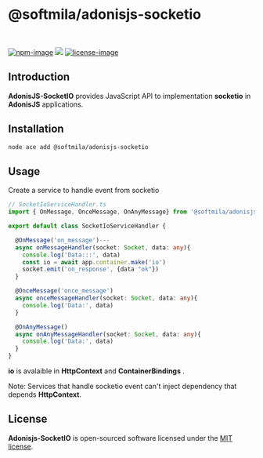 # @softmila/adonisjs-socketio

<br />

[![npm-image]][npm-url] ![][typescript-image] [![license-image]][license-url]

## Introduction

**AdonisJS-SocketIO** provides JavaScript API to implementation **socketio** in **AdonisJS** applications.

## Installation

```bash
node ace add @softmila/adonisjs-socketio
```

## Usage

Create a service to handle event from socketio

```typescript
// SocketIoServiceHandler.ts
import { OnMessage, OnceMessage, OnAnyMessage} from '@softmila/adonisjs-socketio'

export default class SocketIoServiceHandler {

  @OnMessage('on_message')---
  async onMessageHandler(socket: Socket, data: any){
    console.log('Data:::', data)
    const io = await app.container.make('io')
    socket.emit('on_response', {data "ok"})
  }

  @OnceMessage('once_message')
  async onceMessageHandler(socket: Socket, data: any){
    console.log('Data:', data)
  }

  @OnAnyMessage()
  async onAnyMessageHandler(socket: Socket, data: any){
    console.log('Data:', data)
  }
}
```

**io** is avalaible in **HttpContext** and **ContainerBindings** .

Note: Services that handle socketio event can't inject dependency that depends **HttpContext**.

## License

**Adonisjs-SocketIO** is open-sourced software licensed under the [MIT license](LICENSE.md).

[npm-image]: https://img.shields.io/npm/v/@softmila/adonisjs-socketio/latest.svg?style=for-the-badge&logo=npm
[npm-url]: https://www.npmjs.com/package/@softmila/adonisjs-socketio/v/latest "npm"

[typescript-image]: https://img.shields.io/badge/Typescript-294E80.svg?style=for-the-badge&logo=typescript

[license-url]: LICENSE.md
[license-image]: https://img.shields.io/github/license/tsiresymila1/adonisjs-socketio?style=for-the-badge
